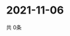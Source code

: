 # 2021-11-06
  共 0条

  <!-- BEGIN -->
  <!-- 最后更新时间Sat Nov 06 2021 13:10:36 GMT+0000 (Coordinated Universal Time) -->
  
  <!-- END -->
  
  